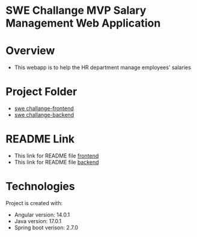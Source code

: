 # **SWE Challange MVP Salary Management Web Application**
  
# Overview
- This webapp is to help the HR department manage employees' salaries 

# Project Folder 
- [swe challange-frontend](https://github.com/mahadhir96/SalaryManagement/tree/main/swe-challenge-frontend)
- [swe challange-backend](https://github.com/mahadhir96/SalaryManagement/tree/main/swe-challenge-backend)

# README Link
- This link for README file [frontend](https://github.com/mahadhir96/SalaryManagement/blob/main/swe-chaallenge-ui/README.md)
- This link for README file [backend](https://github.com/mahadhir96/SalaryManagement/blob/main/swe-challenge/README.md)

# Technologies 
Project is created with: 
- Angular version: 14.0.1
- Java version: 17.0.1
- Spring boot verison: 2.7.0
